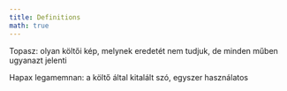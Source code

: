 ```yaml
---
title: Definitions
math: true
---
```

Topasz: olyan költői kép, melynek eredetét nem tudjuk, de minden műben ugyanazt jelenti

Hapax legamemnan: a költő által kitalált szó, egyszer használatos 